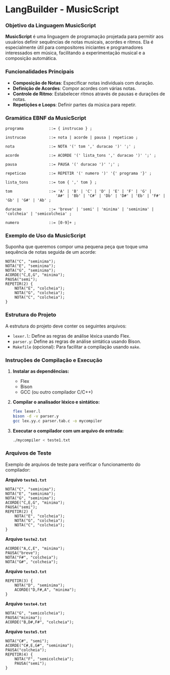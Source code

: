 # LangBuilder - MusicScript

### Objetivo da Linguagem MusicScript

**MusicScript** é uma linguagem de programação projetada para permitir aos usuários definir sequências de notas musicais, acordes e ritmos. Ela é especialmente útil para compositores iniciantes e programadores interessados em música, facilitando a experimentação musical e a composição automática.

### Funcionalidades Principais

- **Composição de Notas**: Especificar notas individuais com duração.
- **Definição de Acordes**: Compor acordes com várias notas.
- **Controle de Ritmo**: Estabelecer ritmos através de pausas e durações de notas.
- **Repetições e Loops**: Definir partes da música para repetir.

### Gramática EBNF da MusicScript

```
programa           ::= { instrucao } ;

instrucao          ::= nota | acorde | pausa | repeticao ;

nota               ::= NOTA '(' tom ',' duracao ')' ';' ;

acorde             ::= ACORDE '(' lista_tons ',' duracao ')' ';' ;

pausa              ::= PAUSA '(' duracao ')' ';' ;

repeticao          ::= REPETIR '(' numero ')' '{' programa '}' ;

lista_tons         ::= tom { ',' tom } ;

tom                ::= 'A' | 'B' | 'C' | 'D' | 'E' | 'F' | 'G' |
                      'A#' | 'Bb' | 'C#' | 'Db' | 'D#' | 'Eb' | 'F#' | 'Gb' | 'G#' | 'Ab' ;

duracao            ::= 'breve' | 'semi' | 'minima' | 'seminima' | 'colcheia' | 'semicolcheia' ;

numero             ::= [0-9]+ ;
```

### Exemplo de Uso da MusicScript

Suponha que queremos compor uma pequena peça que toque uma sequência de notas seguida de um acorde:

```
NOTA("C", "seminima");
NOTA("E", "seminima");
NOTA("G", "seminima");
ACORDE("C,E,G", "minima");
PAUSA("semi");
REPETIR(2) {
    NOTA("E", "colcheia");
    NOTA("G", "colcheia");
    NOTA("C", "colcheia");
}
```

### Estrutura do Projeto

A estrutura do projeto deve conter os seguintes arquivos:

- `lexer.l`: Define as regras de análise léxica usando Flex.
- `parser.y`: Define as regras de análise sintática usando Bison.
- `Makefile` (opcional): Para facilitar a compilação usando `make`.

### Instruções de Compilação e Execução

1. **Instalar as dependências:**
   - Flex
   - Bison
   - GCC (ou outro compilador C/C++)

2. **Compilar o analisador léxico e sintático:**
   ```sh
   flex lexer.l
   bison -d -v parser.y
   gcc lex.yy.c parser.tab.c -o mycompiler
   ```

3. **Executar o compilador com um arquivo de entrada:**
   ```sh
   ./mycompiler < teste1.txt
   ```

### Arquivos de Teste

Exemplo de arquivos de teste para verificar o funcionamento do compilador:

**Arquivo `teste1.txt`**
```
NOTA("C", "seminima");
NOTA("E", "seminima");
NOTA("G", "seminima");
ACORDE("C,E,G", "minima");
PAUSA("semi");
REPETIR(2) {
    NOTA("E", "colcheia");
    NOTA("G", "colcheia");
    NOTA("C", "colcheia");
}
```

**Arquivo `teste2.txt`**
```
ACORDE("A,C,E", "minima");
PAUSA("breve");
NOTA("F#", "colcheia");
NOTA("G#", "colcheia");
```

**Arquivo `teste3.txt`**
```
REPETIR(3) {
    NOTA("D", "seminima");
    ACORDE("D,F#,A", "minima");
}
```

**Arquivo `teste4.txt`**
```
NOTA("G", "semicolcheia");
PAUSA("minima");
ACORDE("B,D#,F#", "colcheia");
```

**Arquivo `teste5.txt`**
```
NOTA("C#", "semi");
ACORDE("C#,E,G#", "seminima");
PAUSA("colcheia");
REPETIR(4) {
    NOTA("F", "semicolcheia");
    PAUSA("semi");
}
```
